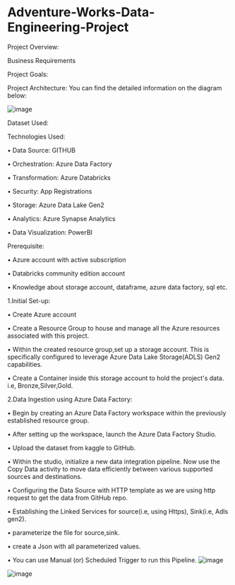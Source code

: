 # Adventure-Works-Data-Engineering-Project

Project Overview:

Business Requirements

Project Goals:


Project Architecture:
You can find the detailed information on the diagram below:

![image](https://github.com/user-attachments/assets/4778f411-3a0e-4e00-a863-69de45489d6b)


Dataset Used:



Technologies Used:

•	Data Source: GITHUB

•	Orchestration: Azure Data Factory

•	Transformation: Azure Databricks

•	Security: App Registrations

•	Storage: Azure Data Lake Gen2

•	Analytics: Azure Synapse Analytics

•	Data Visualization: PowerBI



Prerequisite:

• Azure account with active subscription

• Databricks community edition account

• Knowledge about storage account, dataframe, azure data factory, sql etc.


1.Initial Set-up:

• Create Azure account

• Create a Resource Group to house and manage all the Azure resources associated with this project.

• Within the created resource group,set up a storage account. This is specifically configured to leverage Azure Data Lake Storage(ADLS) Gen2 capabilities.

• Create a Container inside this storage account to hold the project's data. i.e, Bronze,Silver,Gold.


2.Data Ingestion using Azure Data Factory:

• Begin by creating an Azure Data Factory workspace within the previously established resource group.

• After setting up the workspace, launch the Azure Data Factory Studio.

• Upload the dataset from kaggle to GitHub.

• Within the studio, initialize a new data integration pipeline. Now use the Copy Data activity to move data efficiently between various supported sources and destinations.

• Configuring the Data Source with HTTP template as we are using http request to get the data from GitHub repo.

• Establishing the Linked Services for source(i.e, using Https), Sink(i.e, Adls gen2).

•  parameterize the file for source,sink.

• create a Json with all parameterized values.

• You can use Manual (or) Scheduled Trigger to run this Pipeline.
![image](https://github.com/user-attachments/assets/abbe3b0f-417c-45c5-94d2-b874a4da9667)

![image](https://github.com/user-attachments/assets/8f2bed68-222d-45b5-ac6b-f5198549f4c5)





































